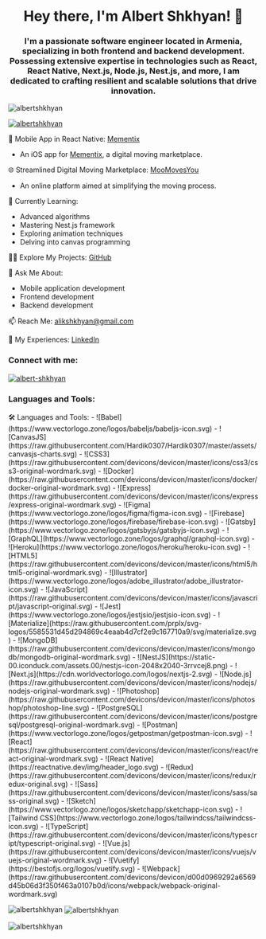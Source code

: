 <h1 align="center">Hey there, I'm Albert Shkhyan! 👋</h1>
<h3 align="center">I'm a passionate software engineer located in Armenia, specializing in both frontend and backend development. Possessing extensive expertise in technologies such as React, React Native, Next.js, Node.js, Nest.js, and more, I am dedicated to crafting resilient and scalable solutions that drive innovation.</h3>

<p align="left"> <img src="https://komarev.com/ghpvc/?username=albertshkhyan&label=Profile%20views&color=0e75b6&style=flat" alt="albertshkhyan" /> </p>

<p align="left"> <a href="https://github.com/ryo-ma/github-profile-trophy"><img src="https://github-profile-trophy.vercel.app/?username=albertshkhyan" alt="albertshkhyan" /></a> </p>

📱 Mobile App in React Native: [Mementix](https://apps.apple.com/am/app/mementix/id6472716301)
   - An iOS app for [Mementix](https://mementix.com/), a digital moving marketplace.

🌐 Streamlined Digital Moving Marketplace: [MooMovesYou](https://moomovesyou.com/)
   - An online platform aimed at simplifying the moving process.

🌱 Currently Learning:
   - Advanced algorithms
   - Mastering Nest.js framework
   - Exploring animation techniques
   - Delving into canvas programming

👨‍💻 Explore My Projects: [GitHub](https://github.com/albertshkhyan)

💬 Ask Me About:
   - Mobile application development
   - Frontend development
   - Backend development

📫 Reach Me: [alikshkhyan@gmail.com](mailto:alikshkhyan@gmail.com)

📄 My Experiences: [LinkedIn](https://www.linkedin.com/in/albert-shkhyan-a7b200199/)

<h3 align="left">Connect with me:</h3>
<p align="left">
<a href="https://linkedin.com/in/albert-shkhyan" target="blank"><img align="center" src="https://raw.githubusercontent.com/rahuldkjain/github-profile-readme-generator/master/src/images/icons/Social/linked-in-alt.svg" alt="albert-shkhyan" height="30" width="40" /></a>
</p>

<h3 align="left">Languages and Tools:</h3>
🛠️ Languages and Tools:
   - ![Babel](https://www.vectorlogo.zone/logos/babeljs/babeljs-icon.svg)
   - ![CanvasJS](https://raw.githubusercontent.com/Hardik0307/Hardik0307/master/assets/canvasjs-charts.svg)
   - ![CSS3](https://raw.githubusercontent.com/devicons/devicon/master/icons/css3/css3-original-wordmark.svg)
   - ![Docker](https://raw.githubusercontent.com/devicons/devicon/master/icons/docker/docker-original-wordmark.svg)
   - ![Express](https://raw.githubusercontent.com/devicons/devicon/master/icons/express/express-original-wordmark.svg)
   - ![Figma](https://www.vectorlogo.zone/logos/figma/figma-icon.svg)
   - ![Firebase](https://www.vectorlogo.zone/logos/firebase/firebase-icon.svg)
   - ![Gatsby](https://www.vectorlogo.zone/logos/gatsbyjs/gatsbyjs-icon.svg)
   - ![GraphQL](https://www.vectorlogo.zone/logos/graphql/graphql-icon.svg)
   - ![Heroku](https://www.vectorlogo.zone/logos/heroku/heroku-icon.svg)
   - ![HTML5](https://raw.githubusercontent.com/devicons/devicon/master/icons/html5/html5-original-wordmark.svg)
   - ![Illustrator](https://www.vectorlogo.zone/logos/adobe_illustrator/adobe_illustrator-icon.svg)
   - ![JavaScript](https://raw.githubusercontent.com/devicons/devicon/master/icons/javascript/javascript-original.svg)
   - ![Jest](https://www.vectorlogo.zone/logos/jestjsio/jestjsio-icon.svg)
   - ![Materialize](https://raw.githubusercontent.com/prplx/svg-logos/5585531d45d294869c4eaab4d7cf2e9c167710a9/svg/materialize.svg)
   - ![MongoDB](https://raw.githubusercontent.com/devicons/devicon/master/icons/mongodb/mongodb-original-wordmark.svg)
   - ![NestJS](https://static-00.iconduck.com/assets.00/nestjs-icon-2048x2040-3rrvcej8.png)
   - ![Next.js](https://cdn.worldvectorlogo.com/logos/nextjs-2.svg)
   - ![Node.js](https://raw.githubusercontent.com/devicons/devicon/master/icons/nodejs/nodejs-original-wordmark.svg)
   - ![Photoshop](https://raw.githubusercontent.com/devicons/devicon/master/icons/photoshop/photoshop-line.svg)
   - ![PostgreSQL](https://raw.githubusercontent.com/devicons/devicon/master/icons/postgresql/postgresql-original-wordmark.svg)
   - ![Postman](https://www.vectorlogo.zone/logos/getpostman/getpostman-icon.svg)
   - ![React](https://raw.githubusercontent.com/devicons/devicon/master/icons/react/react-original-wordmark.svg)
   - ![React Native](https://reactnative.dev/img/header_logo.svg)
   - ![Redux](https://raw.githubusercontent.com/devicons/devicon/master/icons/redux/redux-original.svg)
   - ![Sass](https://raw.githubusercontent.com/devicons/devicon/master/icons/sass/sass-original.svg)
   - ![Sketch](https://www.vectorlogo.zone/logos/sketchapp/sketchapp-icon.svg)
   - ![Tailwind CSS](https://www.vectorlogo.zone/logos/tailwindcss/tailwindcss-icon.svg)
   - ![TypeScript](https://raw.githubusercontent.com/devicons/devicon/master/icons/typescript/typescript-original.svg)
   - ![Vue.js](https://raw.githubusercontent.com/devicons/devicon/master/icons/vuejs/vuejs-original-wordmark.svg)
   - ![Vuetify](https://bestofjs.org/logos/vuetify.svg)
   - ![Webpack](https://raw.githubusercontent.com/devicons/devicon/d00d0969292a6569d45b06d3f350f463a0107b0d/icons/webpack/webpack-original-wordmark.svg)

<p><img align="left" src="https://github-readme-stats.vercel.app/api/top-langs?username=albertshkhyan&show_icons=true&locale=en&layout=compact" alt="albertshkhyan" /></p>

<p>&nbsp;<img align="center" src="https://github-readme-stats.vercel.app/api?username=albertshkhyan&show_icons=true&locale=en" alt="albertshkhyan" /></p>

<p><img align="center" src="https://github-readme-streak-stats.herokuapp.com/?user=albertshkhyan&" alt="albertshkhyan" /></p>
